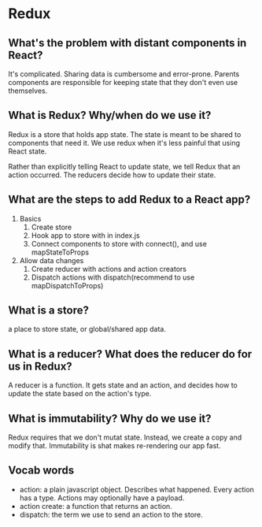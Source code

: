# Redux

## What's the problem with distant components in React?

It's complicated. Sharing data is cumbersome and error-prone. 
Parents components are responsible for keeping state that they don't even use themselves.

## What is Redux? Why/when do we use it?

Redux is a store that holds app state. The state is meant to be shared to components that need it. We use redux when it's less painful that using React state.

Rather than explicitly telling React to update state, we tell Redux that an action occurred. The reducers decide how to update their state.

## What are the steps to add Redux to a React app?
1. Basics
    1. Create store
    1. Hook app to store with <Provider> in index.js
    1. Connect components to store with connect(), and use mapStateToProps
1. Allow data changes
    1. Create reducer with actions and action creators
    1. Dispatch actions with dispatch(recommend to use mapDispatchToProps)

## What is a store?

a place to store state, or global/shared app data.

## What is a reducer? What does the reducer do for us in Redux?

A reducer is a function. It gets state and an action, and decides how to update the state based on the action's type.

## What is immutability? Why do we use it?

Redux requires that we don't mutat state. Instead, we create a copy and modify that. Immutability is shat makes re-rendering our app fast. 

## Vocab words
- action: a plain javascript object. Describes what happened. Every action has a type. Actions may optionally have a payload. 
- action create: a function that returns an action.
- dispatch: the term we use to send an action to the store.
